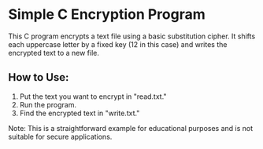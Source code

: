 # Simple C Encryption Program

This C program encrypts a text file using a basic substitution cipher. It shifts each uppercase letter by a fixed key (12 in this case) and writes the encrypted text to a new file.

## How to Use:
1. Put the text you want to encrypt in "read.txt."
2. Run the program.
3. Find the encrypted text in "write.txt."

Note: This is a straightforward example for educational purposes and is not suitable for secure applications.

